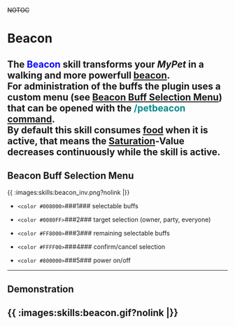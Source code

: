 ~~NOTOC~~
# Beacon

The <font color="blue">Beacon</font> skill transforms your *MyPet* in a walking and more powerfull [beacon](http://www.minecraftwiki.net/wiki/Beacon_Block).<br>
For administration of the buffs the plugin uses a custom menu (see [Beacon Buff Selection Menu](#beacon_buff_selection_menu)) that can be opened with the <font color="DarkCyan">/petbeacon</font> [command](commands).<br>
By default this skill consumes [food](hungersystem) when it is active, that means the [Saturation](hungersystem)-Value decreases continuously while the skill is active.
----
## Beacon Buff Selection Menu

{{ :images:skills:beacon_inv.png?nolink |}}

*  `<color #008000>`###1###</font> selectable buffs

*  `<color #0080FF>`###2###</font> target selection (owner, party, everyone)

*  `<color #FF8000>`###3###</font> remaining selectable buffs

*  `<color #FFFF00>`###4###</font> confirm/cancel selection

*  `<color #800000>`###5###</font> power on/off


----
## Demonstration

{{ :images:skills:beacon.gif?nolink |}}<br>
----
